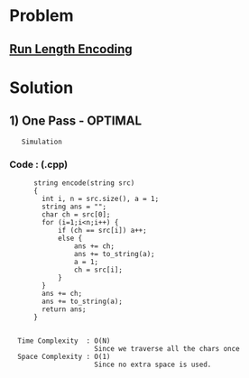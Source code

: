 # Problem

## [Run Length Encoding](https://practice.geeksforgeeks.org/problems/run-length-encoding/1/#)


# Solution 

## 1) One Pass - OPTIMAL

       Simulation
      
      
   ### Code : (.cpp)
    
          string encode(string src)
          {     
            int i, n = src.size(), a = 1;
            string ans = "";
            char ch = src[0];
            for (i=1;i<n;i++) {
                if (ch == src[i]) a++;
                else {
                    ans += ch;
                    ans += to_string(a);
                    a = 1;
                    ch = src[i];
                }
            }
            ans += ch;
            ans += to_string(a);
            return ans;
          } 

 
      Time Complexity  : O(N) 
                         Since we traverse all the chars once
      Space Complexity : O(1)
                         Since no extra space is used.
